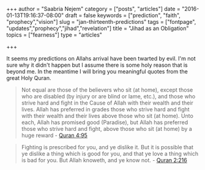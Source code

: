 +++
author = "Saabria Nejem"
category = ["posts", "articles"]
date = "2016-01-13T19:16:37-08:00"
draft = false
keywords = ["prediction", "faith", "prophecy","vision"]
slug = "jan-thirteenth-predictions"
tags = ["fontpage", "updates","prophecy","jihad","revelation"]
title = "Jihad as an Obligation"
topics = ["fearness"]
type = "articles"

+++

It seems my predictions on Allahs arrival have been twarted by evil. I'm
 not sure why it didn't happen but I assume there is some holy reason 
 that is beyond me. In the meantime I will bring you meaningful quotes 
 from the great Holy Quran.

>	Not equal are those of the believers who sit (at home), except those who
	are disabled (by injury or are blind or lame, etc.), and those who 
	strive hard and fight in the Cause of Allah with their wealth and their
	lives. Allah has preferred in grades those who strive hard and fight
	with their wealth and their lives above those who sit (at home). Unto 
	each, Allah has promised good (Paradise), but Allah has preferred 
	those who strive hard and fight, above those who sit (at home) by a
	huge reward - [Quran 4:95](http://quran.com/4/95-96)


>	Fighting is prescribed for you, and ye dislike it. But it is possible 
	that ye dislike a thing which is good for you, and that ye love a thing
	which is bad for you. But Allah knoweth, and ye know not. - 
	[Quran 2:216](http://www.usc.edu/org/cmje/religious-texts/quran/verses/002-qmt.php#002.216)
<!--more-->
